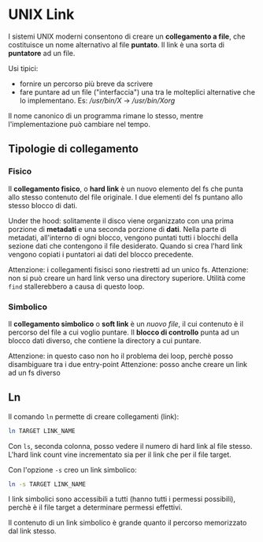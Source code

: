 # UNIX Link
I sistemi UNIX moderni consentono di creare un **collegamento a file**, che costituisce un nome alternativo al file **puntato**. Il link è una sorta di **puntatore** ad un file.

Usi tipici:
- fornire un percorso più breve da scrivere
- fare puntare ad un file ("interfaccia") una tra le molteplici alternative che lo implementano. Es: */usr/bin/X* -> */usr/bin/Xorg*

Il nome canonico di un programma rimane lo stesso, mentre l'implementazione può cambiare nel tempo.

## Tipologie di collegamento
### Fisico
Il **collegamento fisico**, o **hard link** è un nuovo elemento del fs che punta allo stesso contenuto del file originale. I due elementi del fs puntano allo stesso blocco di dati.

Under the hood: solitamente il disco viene organizzato con una prima porzione di **metadati** e una seconda porzione di **dati**. Nella parte di metadati, all'interno di ogni blocco, vengono puntati tutti i blocchi della sezione dati che contengono il file desiderato. Quando si crea l'hard link vengono copiati i puntatori ai dati del blocco precedente.

Attenzione: i collegamenti fisisci sono riestretti ad un unico fs.
Attenzione: non si può creare un hard link verso una directory superiore. Utilità come `find` stallerebbero a causa di questo loop.

### Simbolico
Il **collegamento simbolico** o **soft link** è un *nuovo file*, il cui contenuto è il percorso del file a cui voglio puntare. Il **blocco di controllo** punta ad un blocco dati diverso, che contiene la directory a cui puntare.

Attenzione: in questo caso non ho il problema dei loop, perchè posso disambiguare tra i due entry-point
Attenzione: posso anche creare un link ad un fs diverso

## Ln
Il comando `ln` permette di creare collegamenti (link):
```bash
ln TARGET LINK_NAME
```

Con `ls`, seconda colonna, posso vedere il numero di hard link al file stesso. L'hard link count vine incrementato sia per il link che per il file target.

Con l'opzione `-s` creo un link simbolico:
```bash
ln -s TARGET LINK_NAME
```

I link simbolici sono accessibili a tutti (hanno tutti i permessi possibili), perchè è il file target a determinare permessi effettivi.

Il contenuto di un link simbolico è grande quanto il percorso memorizzato dal link stesso.
